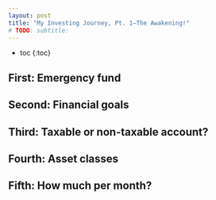 ```yaml
---
layout: post
title: "My Investing Journey, Pt. 1—The Awakening!"
# TODO: subtitle: 
---
```


- toc
{:toc}

## First: Emergency fund

## Second: Financial goals

## Third: Taxable or non-taxable account?

## Fourth: Asset classes

## Fifth: How much per month?

